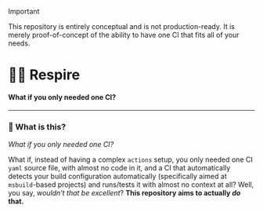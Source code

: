 > [!IMPORTANT]
> This repository is entirely conceptual and is not production-ready. It is merely proof-of-concept of the ability to have one CI that fits all of your needs.

# 😶‍🌫️ Respire

#### What if you only needed one CI?

---

### 🤔 What is this?

_What if you only needed one CI?_

What if, instead of having a complex `actions` setup, you only needed one CI `yaml` source file, with almost no code in it, and a CI that automatically detects your build configuration automatically (specifically aimed at `msbuild`-based projects) and runs/tests it with almost no context at all?
Well, you say, _wouldn't that be excellent_?
**This repository aims to actually *do* that.**
